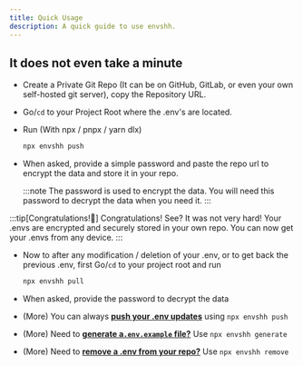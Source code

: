 ```yaml
---
title: Quick Usage
description: A quick guide to use envshh.
---
```


## It does not even take a minute

- Create a Private Git Repo (It can be on GitHub, GitLab, or even your own self-hosted git server), copy the Repository URL.
- Go/`cd` to your Project Root where the .env's are located.
- Run (With npx / pnpx / yarn dlx)

  ```sh
  npx envshh push
  ```

- When asked, provide a simple password and paste the repo url to encrypt the data and store it in your repo.

  :::note
  The password is used to encrypt the data. You will need this password to decrypt the data when you need it.
  :::

:::tip[Congratulations!🎉]
Congratulations! See? It was not very hard! Your .envs are encrypted and securely stored in your own repo. You can now get your .envs from any device.
:::

- Now to after any modification / deletion of your .env, or to get back the previous .env, first Go/`cd` to your project root and run

  ```sh
  npx envshh pull
  ```

- When asked, provide the password to decrypt the data

- (More) You can always [**push your .env updates**](/envshh/commands/01-push) using `npx envshh push`
- (More) Need to [**generate a`.env.example` file?**](/envshh/commands/03-generate) Use `npx envshh generate`
- (More) Need to [**remove a .env from your repo?**](/envshh/commands/06-remove) Use `npx envshh remove`
